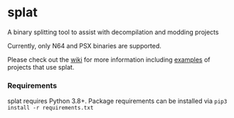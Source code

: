 # splat
A binary splitting tool to assist with decompilation and modding projects

Currently, only N64 and PSX binaries are supported.

Please check out the [wiki](https://github.com/ethteck/splat/wiki) for more information including [examples](https://github.com/ethteck/splat/wiki/Examples) of projects that use splat.

### Requirements
splat requires Python 3.8+. Package requirements can be installed via `pip3 install -r requirements.txt`
